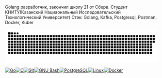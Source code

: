 

Golang разработчик, закончил школу 21 от Сбера. Студент КНИТУ(Казанский Нациаональный Исследовательский Технологический Университет)
Стэк: Golang, Kafka, Postgresql, Postman, Docker, Kuber

<p align="center">
<img width="650" src="snake.svg" alt="snake"/>
</p>


<p align="left">
<a href="https://go.dev/doc/" target="_blank" rel="noreferrer">
<img src="https://cdn.jsdelivr.net/gh/devicons/devicon@latest/icons/goland/goland-original.svg"width="36" height="36" alt="Go" /></a><a href="https://docs.microsoft.com/en-us/cpp/?view=msvc-170" target="_blank" rel="noreferrer"><img src="https://cdn.jsdelivr.net/gh/devicons/devicon@latest/icons/c/c-original.svg"width="36" height="36" alt="C" /></a><a href="https://git-scm.com/" target="_blank" rel="noreferrer"><img src="https://raw.githubusercontent.com/danielcranney/readme-generator/main/public/icons/skills/git-colored.svg" width="36" height="36" alt="Git" /></a><a href="https://www.gnu.org/software/bash/" target="_blank" rel="noreferrer"><img src="https://raw.githubusercontent.com/danielcranney/readme-generator/main/public/icons/skills/gnubash.svg" width="36" height="36" alt="GNU Bash" /></a><a href="https://www.postgresql.org/" target="_blank" rel="noreferrer"><img src="https://cdn.jsdelivr.net/gh/devicons/devicon@latest/icons/postgresql/postgresql-original.svg"width="36" height="36" alt="PostgreSQL" /></a><a href="https://www.linux.org" target="_blank" rel="noreferrer"><img src="https://cdn.jsdelivr.net/gh/devicons/devicon@latest/icons/linux/linux-original.svg"width="36" height="36" alt="Linux" /></a><a href="https://www.docker.com/" target="_blank" rel="noreferrer"><img src="https://cdn.jsdelivr.net/gh/devicons/devicon@latest/icons/docker/docker-original.svg"width="36" height="36" alt="Docker" /></a>
</p>
